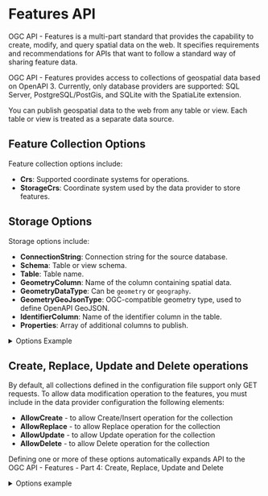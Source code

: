 # Features API

OGC API - Features is a multi-part standard that provides the capability to create, modify, and query spatial data on the web. It specifies requirements and recommendations for APIs that want to follow a standard way of sharing feature data.

OGC API - Features provides access to collections of geospatial data based on OpenAPI 3. Currently, only database providers are supported: SQL Server, PostgreSQL/PostGis, and SQLite with the SpatiaLite extension.

You can publish geospatial data to the web from any table or view. Each table or view is treated as a separate data source.

## Feature Collection Options
Feature collection options include:
- **Crs**: Supported coordinate systems for operations.
- **StorageCrs**: Coordinate system used by the data provider to store features.

## Storage Options
Storage options include:
- **ConnectionString**: Connection string for the source database.
- **Schema**: Table or view schema.
- **Table**: Table name.
- **GeometryColumn**: Name of the column containing spatial data.
- **GeometryDataType**: Can be `geometry` or `geography`.
- **GeometryGeoJsonType**: OGC-compatible geometry type, used to define OpenAPI GeoJSON.
- **IdentifierColumn**: Name of the identifier column in the table.
- **Properties**: Array of additional columns to publish.

<details>
  <summary>Options Example</summary>
```json
{
  "Id": "Test",
  "Title": "Test collection",
  "Features": {
    "Crs": [
      "http://www.opengis.net/def/crs/OGC/1.3/CRS84",
      "http://www.opengis.net/def/crs/EPSG/0/3857"
    ],
    "StorageCrs": "http://www.opengis.net/def/crs/EPSG/0/3857",
    "Storage": {
      "Type": "PostGis",
      "ConnectionString": "Host=localhost;User Id=postgre;Password=myStrongP@ssword;Database=Tests;Port=5432;Timeout=50;",
      "Schema": "test",
      "Table": "test_table",
      "GeometryColumn": "geom",
      "GeometrySrid": 3857,
      "GeometryDataType": "geometry",
      "GeometryGeoJsonType": "MultiPolygon",
      "IdentifierColumn": "id",
      "Properties": [
        "name",
        "region"
      ]
    }
  }
}
```
</details>

## Create, Replace, Update and Delete operations

By default, all collections defined in the configuration file support only GET requests.
To allow data modification operation to the features, you must include in the data provider configuration the following elements:
- **AllowCreate** - to allow Create/Insert operation for the collection
- **AllowReplace** - to allow Replace operation for the collection
- **AllowUpdate** - to allow Update operation for the collection
- **AllowDelete** - to allow Delete operation for the collection

Defining one or more of these options automatically expands API to the OGC API - Features - Part 4: Create, Replace, Update and Delete

<details>
  <summary>Options example</summary>

```json
{
  "Id": "Test",
  "Title": "Test collection",
  "Features": {
	"Crs": [
	  "http://www.opengis.net/def/crs/OGC/1.3/CRS84",
	  "http://www.opengis.net/def/crs/EPSG/0/3857"
	],
	"StorageCrs": "http://www.opengis.net/def/crs/EPSG/0/3857",
	"Storage": {
	  "Type": "PostGis",
	  "ConnectionString": "Host=localhost;User Id=postgre;Password=myStrongP@ssword;Database=Tests;Port=5432;Timeout=50;",
	  "Schema": "test",
	  "Table": "test_table",
	  "GeometryColumn": "geom",
	  "GeometrySrid": 3857,
	  "GeometryDataType": "geometry",
	  "GeometryGeoJsonType": "MultiPolygon",
	  "IdentifierColumn": "id",
	  "Properties": [
		"name",
		"region"
	  ]
	  "AllowCreate": true,
	  "AllowUpdate": true
	}
  }
}
```
</details>